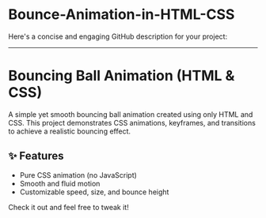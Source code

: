 # Bounce-Animation-in-HTML-CSS
Here's a concise and engaging GitHub description for your project:  

---

#  Bouncing Ball Animation (HTML & CSS)  

A simple yet smooth bouncing ball animation created using only HTML and CSS. This project demonstrates CSS animations, keyframes, and transitions to achieve a realistic bouncing effect.  

## ✨ Features  
- Pure CSS animation (no JavaScript)  
- Smooth and fluid motion  
- Customizable speed, size, and bounce height  

Check it out and feel free to tweak it!  

